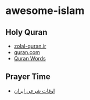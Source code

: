 # awesome-islam

## Holy Quran
- [zolal-quran.ir](https://github.com/sobhe/zolal)
- [quran.com](https://github.com/quran/quran.com-frontend)
- [Quran Words](https://github.com/khajavi/Quran-Words)

## Prayer Time
- [اوقات شرعی ایران](http://intime.ir/)
